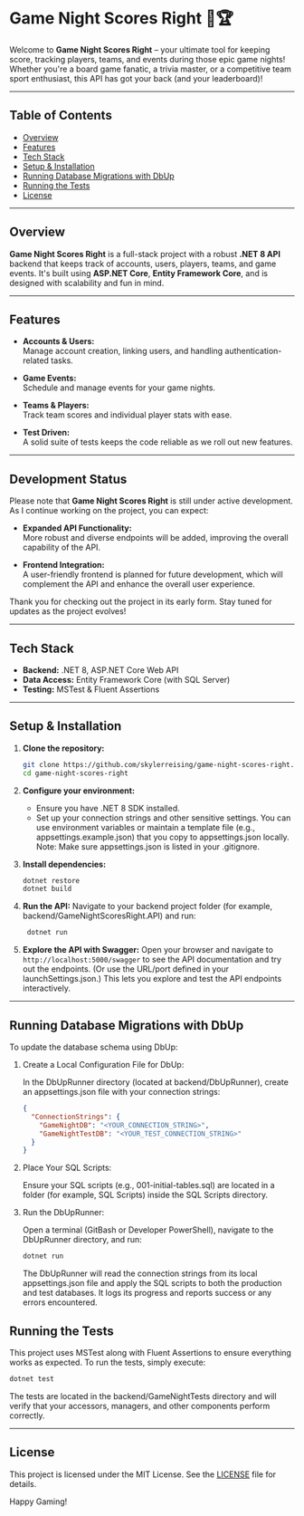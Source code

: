 # Game Night Scores Right 🎲🏆

Welcome to **Game Night Scores Right** – your ultimate tool for keeping score, tracking players, teams, and events during those epic game nights! Whether you're a board game fanatic, a trivia master, or a competitive team sport enthusiast, this API has got your back (and your leaderboard)!

---

## Table of Contents

- [Overview](#overview)
- [Features](#features)
- [Tech Stack](#tech-stack)
- [Setup & Installation](#setup--installation)
- [Running Database Migrations with DbUp](#running-database-migrations-with-dbup)
- [Running the Tests](#running-the-tests)
- [License](#license)

---

## Overview

**Game Night Scores Right** is a full-stack project with a robust **.NET 8 API** backend that keeps track of accounts, users, players, teams, and game events. It's built using **ASP.NET Core**, **Entity Framework Core**, and is designed with scalability and fun in mind.

---

## Features

- **Accounts & Users:**  
  Manage account creation, linking users, and handling authentication-related tasks.

- **Game Events:**  
  Schedule and manage events for your game nights.

- **Teams & Players:**  
  Track team scores and individual player stats with ease.

- **Test Driven:**  
  A solid suite of tests keeps the code reliable as we roll out new features.

---

## Development Status

Please note that **Game Night Scores Right** is still under active development. As I continue working on the project, you can expect:

- **Expanded API Functionality:**  
  More robust and diverse endpoints will be added, improving the overall capability of the API.

- **Frontend Integration:**  
  A user-friendly frontend is planned for future development, which will complement the API and enhance the overall user experience.

Thank you for checking out the project in its early form. Stay tuned for updates as the project evolves!

---

## Tech Stack

- **Backend:** .NET 8, ASP.NET Core Web API
- **Data Access:** Entity Framework Core (with SQL Server)
- **Testing:** MSTest & Fluent Assertions

---

## Setup & Installation

1. **Clone the repository:**

   ```bash
   git clone https://github.com/skylerreising/game-night-scores-right.git
   cd game-night-scores-right
   ```

2. **Configure your environment:**

   - Ensure you have .NET 8 SDK installed.
   - Set up your connection strings and other sensitive settings. You can use environment variables or maintain a template file (e.g., appsettings.example.json) that you copy to appsettings.json locally. Note: Make sure appsettings.json is listed in your .gitignore.

3. **Install dependencies:**

   ```bash
   dotnet restore
   dotnet build
   ```

4. **Run the API:**
   Navigate to your backend project folder (for example, backend/GameNightScoresRight.API) and run:

   ```bash
    dotnet run
   ```

5. **Explore the API with Swagger:**
   Open your browser and navigate to `http://localhost:5000/swagger` to see the API documentation and try out the endpoints.
   (Or use the URL/port defined in your launchSettings.json.) This lets you explore and test the API endpoints interactively.

---

## Running Database Migrations with DbUp

To update the database schema using DbUp:

1. Create a Local Configuration File for DbUp:

   In the DbUpRunner directory (located at backend/DbUpRunner), create an appsettings.json file with your connection strings:

   ```json
   {
     "ConnectionStrings": {
       "GameNightDB": "<YOUR_CONNECTION_STRING>",
       "GameNightTestDB": "<YOUR_TEST_CONNECTION_STRING>"
     }
   }
   ```

2. Place Your SQL Scripts:

   Ensure your SQL scripts (e.g., 001-initial-tables.sql) are located in a folder (for example, SQL Scripts) inside the SQL Scripts directory.

3. Run the DbUpRunner:

   Open a terminal (GitBash or Developer PowerShell), navigate to the DbUpRunner directory, and run:

   ```bash
   dotnet run
   ```

   The DbUpRunner will read the connection strings from its local appsettings.json file and apply the SQL scripts to both the production and test databases. It logs its progress and reports success or any errors encountered.

## Running the Tests

This project uses MSTest along with Fluent Assertions to ensure everything works as expected.
To run the tests, simply execute:

```bash
dotnet test
```

The tests are located in the backend/GameNightTests directory and will verify that your accessors, managers, and other components perform correctly.

---

## License

This project is licensed under the MIT License. See the [LICENSE](LICENSE) file for details.

Happy Gaming!
